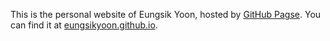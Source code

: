 This is the personal website of Eungsik Yoon, hosted by [GitHub Pagse](http://pages.github.com). You can find it at [eungsikyoon.github.io](http://eungsikyoon.github.io).